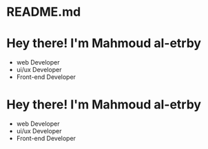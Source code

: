 # README.md
<h1>Hey there! I'm Mahmoud al-etrby</h1>
<ul>
  <li>web Developer</li>
  <li>ui/ux Developer</li>
  <li>Front-end Developer </li>
</ul>
<h1>Hey there! I'm Mahmoud al-etrby</h1>
<ul>
  <li>web Developer</li>
  <li>ui/ux Developer</li>
  <li>Front-end Developer </li>
</ul>
